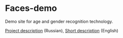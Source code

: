 # Faces-demo
Demo site for age and gender recognition technology.

[Project description](https://suilin.ru/project/gender_age)  (Russian), 
[Short description](https://medium.com/deepsocial/deep-social-is-more-accurate-at-gender-and-age-recognition-than-microsoft-amazon-2a4bc4503e07) (English)
